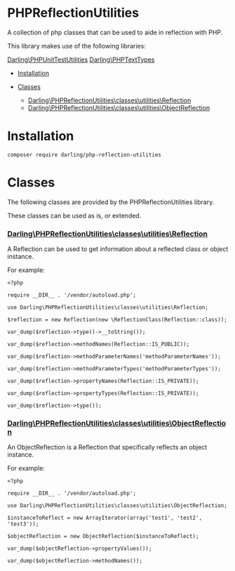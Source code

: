 # PHPReflectionUtilities

A collection of php classes that can be used to aide in reflection
with PHP.

This library makes use of the following libraries:

[Darling\PHPUnitTestUtilities](https://github.com/sevidmusic/PHPUnitTestUtilities)
[Darling\PHPTextTypes](https://github.com/sevidmusic/PHPTextTypes)

- [Installation](#installation)

- [Classes](#classes)

  - [Darling\PHPReflectionUtilities\classes\utilities\Reflection](#darlingphpreflectionutilitiesclassesutilitiesreflection)
  - [Darling\PHPReflectionUtilities\classes\utilities\ObjectReflection](#darlingphpreflectionutilitiesclassesutilitiesobjectreflection)

# Installation

```
composer require darling/php-reflection-utilities

```

# Classes

The following classes are provided by the PHPReflectionUtilities
library.

These classes can be used as is, or extended.

### [Darling\PHPReflectionUtilities\classes\utilities\Reflection](https://github.com/sevidmusic/PHPReflectionUtilities/blob/main/src/classes/utilities/Reflection.php)

 A Reflection can be used to get information about a reflected class
 or object instance.

 For example:

```
<?php

require __DIR__ . '/vendor/autoload.php';

use Darling\PHPReflectionUtilities\classes\utilities\Reflection;

$reflection = new Reflection(new \ReflectionClass(Reflection::class));

var_dump($reflection->type()->__toString());

var_dump($reflection->methodNames(Reflection::IS_PUBLIC));

var_dump($reflection->methodParameterNames('methodParameterNames'));

var_dump($reflection->methodParameterTypes('methodParameterTypes'));

var_dump($reflection->propertyNames(Reflection::IS_PRIVATE));

var_dump($reflection->propertyTypes(Reflection::IS_PRIVATE));

var_dump($reflection->type());

```

### [Darling\PHPReflectionUtilities\classes\utilities\ObjectReflection](https://github.com/sevidmusic/PHPReflectionUtilities/blob/main/src/classes/utilities/ObjectReflection.php)

An ObjectReflection is a Reflection that specifically reflects an
object instance.

For example:

```
<?php

require __DIR__ . '/vendor/autoload.php';

use Darling\PHPReflectionUtilities\classes\utilities\ObjectReflection;

$instanceToReflect = new ArrayIterator(array('test1', 'test2', 'test3'));

$objectReflection = new ObjectReflection($instanceToReflect);

var_dump($objectReflection->propertyValues());

var_dump($objectReflection->methodNames());


```

